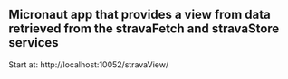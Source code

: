 ## Micronaut app that provides a view from data retrieved from the stravaFetch and stravaStore services

Start at: http://localhost:10052/stravaView/